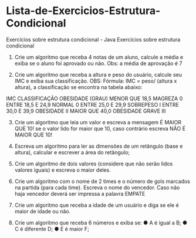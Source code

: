 # Lista-de-Exercicios-Estrutura-Condicional
Exercícios sobre estrutura condicional - Java 
Exercícios sobre estrutura condicional
1. Crie um algoritmo que receba 4 notas de um aluno, calcule a média
e exiba se o aluno foi aprovado ou não.
Obs: a média de aprovação é 7

2. Crie um algoritmo que receba a altura e peso do usuário, calcule seu
IMC e exiba sua classificação.
OBS: Fórmula: IMC = peso/ (altura x altura), a classificação se
encontra na tabela abaixo:

IMC CLASSIFICAÇÃO OBESIDADE (GRAU)
MENOR QUE 18,5 MAGREZA 0
ENTRE 18,5 E 24,9 NORMAL 0
ENTRE 25,0 E 29,9 SOBREPESO I
ENTRE 30,0 E 39,9 OBESIDADE II
MAIOR QUE 40,0 OBESIDADE GRAVE III

3. Crie um algoritmo que leia um valor e escreva a mensagem É MAIOR
QUE 10! se o valor lido for maior que 10, caso contrário escreva NÃO É
MAIOR QUE 10!

4. Escreva um algoritmo para ler as dimensões de um retângulo (base
e altura), calcular e escrever a área do retângulo;

5. Crie um algoritmo de dois valores (considere que não serão lidos
valores iguais) e escreva o maior deles.

6. Crie um algoritmo com o nome de 2 times e o número de gols
marcados na partida (para cada time). Escreva o nome do vencedor.
Caso não haja vencedor deverá ser impressa a palavra EMPATE

7. Crie um algoritmo que receba a idade de um usuário e diga se ele é
maior de idade ou não.

8. Crie um algoritmo que receba 6 números e exiba se:
● A é igual a B;
● C é diferente D;
● E é maior F;

